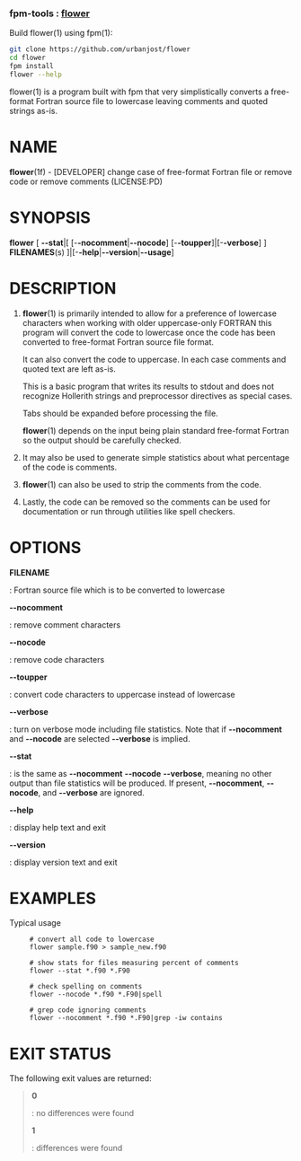 ### fpm-tools : [flower](https://urbanjost.github.io/flower/)

Build flower(1) using fpm(1):
```bash
git clone https://github.com/urbanjost/flower
cd flower
fpm install
flower --help
```
flower(1) is a program built with fpm that very simplistically converts a
free-format Fortran source file to lowercase leaving comments and quoted
strings as-is.

NAME
====

**flower**(1f) - \[DEVELOPER\] change case of free-format Fortran file
or remove code or remove comments (LICENSE:PD)

SYNOPSIS
========

**flower** \[ **--stat**\|\[ \[-**-nocomment**\|**--nocode**\]
\[-**-toupper**\]\|\[-**-verbose**\] \] **FILENAMES**(s)
\]\|\[-**-help**\|**--version**\|**--usage**\]

DESCRIPTION
===========

1.  **flower**(1) is primarily intended to allow for a preference of
    lowercase characters when working with older uppercase-only FORTRAN
    this program will convert the code to lowercase once the code has
    been converted to free-format Fortran source file format.

    It can also convert the code to uppercase. In each case comments and
    quoted text are left as-is.

    This is a basic program that writes its results to stdout and does
    not recognize Hollerith strings and preprocessor directives as
    special cases.

    Tabs should be expanded before processing the file.

    **flower**(1) depends on the input being plain standard free-format
    Fortran so the output should be carefully checked.

2.  It may also be used to generate simple statistics about what
    percentage of the code is comments.

3.  **flower**(1) can also be used to strip the comments from the code.

4.  Lastly, the code can be removed so the comments can be used for
    documentation or run through utilities like spell checkers.

OPTIONS
=======

**FILENAME**

:   Fortran source file which is to be converted to lowercase

****--nocomment****

:   remove comment characters

****--nocode****

:   remove code characters

****--toupper****

:   convert code characters to uppercase instead of lowercase

****--verbose****

:   turn on verbose mode including file statistics. Note that if
    **--nocomment** and **--nocode** are selected **--verbose** is
    implied.

****--stat****

:   is the same as **--nocomment** **--nocode** **--verbose**, meaning
    no other output than file statistics will be produced. If present,
    **--nocomment**, **--nocode**, and **--verbose** are ignored.

****--help****

:   display help text and exit

****--version****

:   display version text and exit

EXAMPLES
========

Typical usage

         # convert all code to lowercase
         flower sample.f90 > sample_new.f90

         # show stats for files measuring percent of comments
         flower --stat *.f90 *.F90

         # check spelling on comments
         flower --nocode *.f90 *.F90|spell

         # grep code ignoring comments
         flower --nocomment *.f90 *.F90|grep -iw contains

EXIT STATUS
===========

The following exit values are returned:

> **0**
>
> :   no differences were found
>
> **1**
>
> :   differences were found
